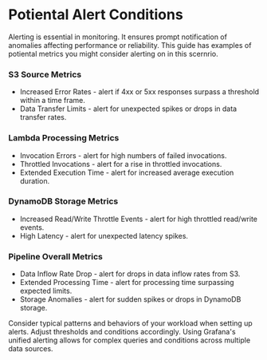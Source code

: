 # Potiental Alert Conditions

Alerting is essential in monitoring. It ensures prompt notification of anomalies affecting performance or reliability. This guide has examples of potiental metrics you might consider alerting on in this scernrio.

### S3 Source Metrics
- Increased Error Rates - alert if 4xx or 5xx responses surpass a threshold within a time frame.
- Data Transfer Limits - alert for unexpected spikes or drops in data transfer rates.

### Lambda Processing Metrics
- Invocation Errors - alert for high numbers of failed invocations.
- Throttled Invocations - alert for a rise in throttled invocations.
- Extended Execution Time - alert for increased average execution duration.

### DynamoDB Storage Metrics
- Increased Read/Write Throttle Events - alert for high throttled read/write events.
- High Latency - alert for unexpected latency spikes.

### Pipeline Overall Metrics
- Data Inflow Rate Drop - alert for drops in data inflow rates from S3.
- Extended Processing Time - alert for processing time surpassing expected limits.
- Storage Anomalies - alert for sudden spikes or drops in DynamoDB storage.

Consider typical patterns and behaviors of your workload when setting up alerts. Adjust thresholds and conditions accordingly. Using Grafana's unified alerting allows for complex queries and conditions across multiple data sources.
